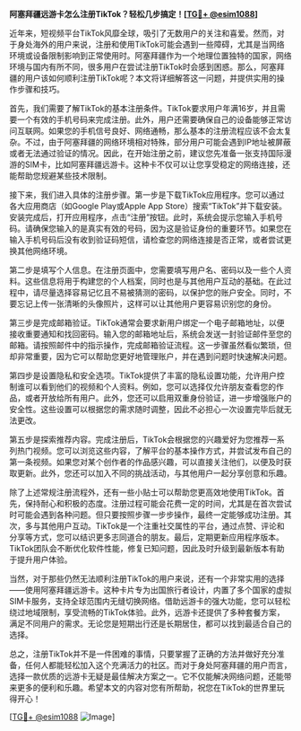 **阿塞拜疆远游卡怎么注册TikTok？轻松几步搞定！[[TG💪+ @esim1088](https://t.me/s/esim1088)]**

近年来，短视频平台TikTok风靡全球，吸引了无数用户的关注和喜爱。然而，对于身处海外的用户来说，注册和使用TikTok可能会遇到一些障碍，尤其是当网络环境或设备限制影响到正常使用时。阿塞拜疆作为一个地理位置独特的国家，网络环境与国内有所不同，很多用户在尝试注册TikTok时会感到困惑。那么，阿塞拜疆的用户该如何顺利注册TikTok呢？本文将详细解答这一问题，并提供实用的操作步骤和技巧。

首先，我们需要了解TikTok的基本注册条件。TikTok要求用户年满16岁，并且需要一个有效的手机号码来完成注册。此外，用户还需要确保自己的设备能够正常访问互联网。如果您的手机信号良好、网络通畅，那么基本的注册流程应该不会太复杂。不过，由于阿塞拜疆的网络环境相对特殊，部分用户可能会遇到IP地址被屏蔽或者无法通过验证的情况。因此，在开始注册之前，建议您先准备一张支持国际漫游的SIM卡，比如阿塞拜疆远游卡。这种卡不仅可以让您享受稳定的网络连接，还能帮助您规避某些技术限制。

接下来，我们进入具体的注册步骤。第一步是下载TikTok应用程序。您可以通过各大应用商店（如Google Play或Apple App Store）搜索“TikTok”并下载安装。安装完成后，打开应用程序，点击“注册”按钮。此时，系统会提示您输入手机号码。请确保您输入的是真实有效的号码，因为这是验证身份的重要环节。如果您在输入手机号码后没有收到验证码短信，请检查您的网络连接是否正常，或者尝试更换其他网络环境。

第二步是填写个人信息。在注册页面中，您需要填写用户名、密码以及一些个人资料。这些信息将用于构建您的个人档案，同时也是与其他用户互动的基础。在此过程中，请尽量选择容易记忆且不易被猜测的密码，以保护您的账户安全。同时，不要忘记上传一张清晰的头像照片，这样可以让其他用户更容易识别您的身份。

第三步是完成邮箱验证。TikTok通常会要求新用户绑定一个电子邮箱地址，以便接收重要通知和找回密码。输入您的邮箱地址后，系统会发送一封验证邮件至您的邮箱。请按照邮件中的指示操作，完成邮箱验证流程。这一步骤虽然看似繁琐，但却非常重要，因为它可以帮助您更好地管理账户，并在遇到问题时快速解决问题。

第四步是设置隐私和安全选项。TikTok提供了丰富的隐私设置功能，允许用户控制谁可以看到他们的视频和个人资料。例如，您可以选择仅允许朋友查看您的作品，或者开放给所有用户。此外，您还可以启用双重身份验证，进一步增强账户的安全性。这些设置可以根据您的需求随时调整，因此不必担心一次设置完毕后就无法更改。

第五步是探索推荐内容。完成注册后，TikTok会根据您的兴趣爱好为您推荐一系列热门视频。您可以浏览这些内容，了解平台的基本操作方式，并尝试发布自己的第一条视频。如果您对某个创作者的作品感兴趣，可以直接关注他们，以便及时获取更新。此外，您还可以加入不同的挑战活动，与其他用户一起分享创意和乐趣。

除了上述常规注册流程外，还有一些小贴士可以帮助您更高效地使用TikTok。首先，保持耐心和积极的态度。注册过程可能会花费一定的时间，尤其是在首次尝试时可能会遇到各种问题。但只要按照步骤一步步操作，最终一定能够成功注册。其次，多与其他用户互动。TikTok是一个注重社交属性的平台，通过点赞、评论和分享等方式，您可以结识更多志同道合的朋友。最后，定期更新应用程序版本。TikTok团队会不断优化软件性能，修复已知问题，因此及时升级到最新版本有助于提升用户体验。

当然，对于那些仍然无法顺利注册TikTok的用户来说，还有一个非常实用的选择——使用阿塞拜疆远游卡。这种卡片专为出国旅行者设计，内置了多个国家的虚拟SIM卡服务，支持全球范围内无缝切换网络。借助远游卡的强大功能，您可以轻松绕过地域限制，享受流畅的TikTok体验。此外，远游卡还提供了多种套餐方案，满足不同用户的需求。无论您是短期出行还是长期居住，都可以找到最适合自己的选择。

总之，注册TikTok并不是一件困难的事情，只要掌握了正确的方法并做好充分准备，任何人都能轻松加入这个充满活力的社区。而对于身处阿塞拜疆的用户而言，选择一款优质的远游卡无疑是最佳解决方案之一。它不仅能解决网络问题，还能带来更多的便利和乐趣。希望本文的内容对您有所帮助，祝您在TikTok的世界里玩得开心！

[[TG💪+ @esim1088](https://t.me/s/esim1088) ![Image](https://i.postimg.cc/4NQfJmqS/Snipaste-2025-05-13-00-14-12.png)]